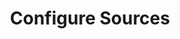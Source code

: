 ---
type: "docs"
title: "Configure Sources"
linkTitle: "Configure Sources"
weight: 20
description: >
    Learn how to configure Drasi Sources
---